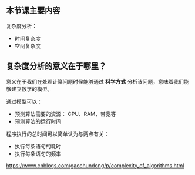 ## 本节课主要内容

复杂度分析：
- 时间复杂度
- 空间复杂度

## 复杂度分析的意义在于哪里？
意义在于我们在处理计算问题时候能够通过 **科学方式** 分析该问题，意味着我们能够建立数学的模型。

通过模型可以：
- 预测算法需要的资源： CPU、RAM、带宽等
- 预测算法的运行时间

程序执行的总时间可以简单认为与两点有关：
- 执行每条语句的耗时
- 执行每条语句的频率

https://www.cnblogs.com/gaochundong/p/complexity_of_algorithms.html